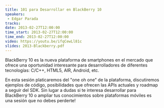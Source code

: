 ```yaml
---
title: 101 para Desarrollar en BlackBerry 10
speakers:
 - Edgar Parada
tracks:
date: 2013-02-27T12:00:00
time_start: 2013-02-27T12:00:00
time_end: 2013-02-27T12:00:00
video: https://youtu.be/ifqCewLl81c
slides: 2013-Blackberry.pdf
---
```


BlackBerry 10 es la nueva plataforma de smartphones en el mercado que ofrece una oportunidad interesante para desarrolladores de diferentes tecnologías: C/C++, HTML5, AIR, Android, etc.

En esta sesión platicaremos del "one oh one" de la plataforma, discutiremos ejemplos de código, posibilidades que ofrecen las APIs actuales y roadmap a seguir del SDK. Sin lugar a dudas si te interesa desarrollar para BlackBerry 10 o ampliar tus conocimientos sobre plataformas móviles es una sesión que no debes perderte!
